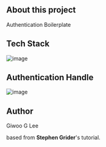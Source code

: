 ## About this project

Authentication Boilerplate

## Tech Stack

![image](https://user-images.githubusercontent.com/16644017/95711335-82df4080-0c9d-11eb-8c6e-66c8d7d9770e.png)

## Authentication Handle

![image](https://user-images.githubusercontent.com/16644017/95969441-b1018380-0e49-11eb-82e0-69fc7edde6a9.png)

## Author

Giwoo G Lee

based from **Stephen Grider**'s tutorial.
